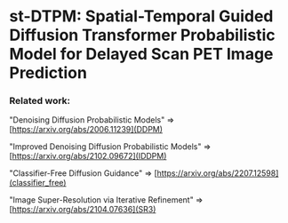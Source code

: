 # st-DTPM: Spatial-Temporal Guided Diffusion Transformer Probabilistic Model for Delayed Scan PET Image Prediction




### Related work:

"Denoising Diffusion Probabilistic Models" => [https://arxiv.org/abs/2006.11239](DDPM)

"Improved Denoising Diffusion Probabilistic Models" => [https://arxiv.org/abs/2102.09672](IDDPM)

"Classifier-Free Diffusion Guidance" => [https://arxiv.org/abs/2207.12598](classifier_free)

"Image Super-Resolution via Iterative Refinement" => [https://arxiv.org/abs/2104.07636](SR3)





